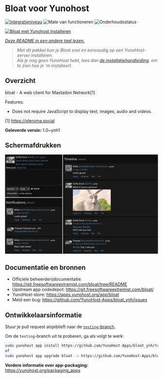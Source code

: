 <!--
NB: Deze README is automatisch gegenereerd door <https://github.com/YunoHost/apps/tree/master/tools/readme_generator>
Hij mag NIET handmatig aangepast worden.
-->

# Bloat voor Yunohost

[![Integratieniveau](https://apps.yunohost.org/badge/integration/bloat)](https://ci-apps.yunohost.org/ci/apps/bloat/)
![Mate van functioneren](https://apps.yunohost.org/badge/state/bloat)
![Onderhoudsstatus](https://apps.yunohost.org/badge/maintained/bloat)

[![Bloat met Yunohost installeren](https://install-app.yunohost.org/install-with-yunohost.svg)](https://install-app.yunohost.org/?app=bloat)

*[Deze README in een andere taal lezen.](./ALL_README.md)*

> *Met dit pakket kun je Bloat snel en eenvoudig op een YunoHost-server installeren.*  
> *Als je nog geen YunoHost hebt, lees dan [de installatiehandleiding](https://yunohost.org/install), om te zien hoe je 'm installeert.*

## Overzicht

bloat - A web client for Mastadon Network[1]

Features:

- Does not require JavaScript to display text, images, audio and videos.

[1] https://pleroma.social


**Geleverde versie:** 1.0~ynh1

## Schermafdrukken

![Schermafdrukken van Bloat](./doc/screenshots/example.png)

## Documentatie en bronnen

- Officiele beheerdersdocumentatie: <https://git.freesoftwareextremist.com/bloat/tree/README>
- Upstream app codedepot: <https://git.freesoftwareextremist.com/bloat/>
- YunoHost-store: <https://apps.yunohost.org/app/bloat>
- Meld een bug: <https://github.com/YunoHost-Apps/bloat_ynh/issues>

## Ontwikkelaarsinformatie

Stuur je pull request alsjeblieft naar de [`testing`-branch](https://github.com/YunoHost-Apps/bloat_ynh/tree/testing).

Om de `testing`-branch uit te proberen, ga als volgt te werk:

```bash
sudo yunohost app install https://github.com/YunoHost-Apps/bloat_ynh/tree/testing --debug
of
sudo yunohost app upgrade bloat -u https://github.com/YunoHost-Apps/bloat_ynh/tree/testing --debug
```

**Verdere informatie over app-packaging:** <https://yunohost.org/packaging_apps>
